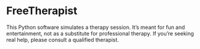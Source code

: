 # FreeTherapist
This Python software simulates a therapy session. It’s meant for fun and entertainment, not as a substitute for professional therapy. If you’re seeking real help, please consult a qualified therapist.
